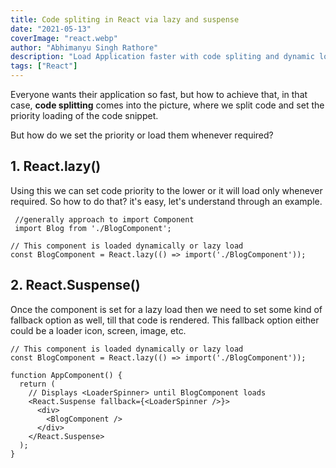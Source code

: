 ```yaml
---
title: Code spliting in React via lazy and suspense
date: "2021-05-13"
coverImage: "react.webp"
author: "Abhimanyu Singh Rathore"
description: "Load Application faster with code spliting and dynamic loading"
tags: ["React"]
---
```


Everyone wants their application so fast, but how to achieve that, in that case, **code splitting** comes into the picture, where we split code and set the priority loading of the code snippet.

But how do we set the priority or load them whenever required?


## 1. React.lazy()

Using this we can set code priority to the lower or it will load only whenever required. So how to do that? it's easy, let's understand through an example.

```JS
 //generally approach to import Component
 import Blog from './BlogComponent';
```

```JS
// This component is loaded dynamically or lazy load
const BlogComponent = React.lazy(() => import('./BlogComponent'));
```
## 2. React.Suspense() 

Once the component is set for a lazy load then we need to set some kind of fallback option as well, till that code is rendered. This fallback option either could be a loader icon, screen, image, etc.

```JS
// This component is loaded dynamically or lazy load
const BlogComponent = React.lazy(() => import('./BlogComponent'));

function AppComponent() {
  return (
    // Displays <LoaderSpinner> until BlogComponent loads
    <React.Suspense fallback={<LoaderSpinner />}>
      <div>
        <BlogComponent />
      </div>
    </React.Suspense>
  );
}
```
